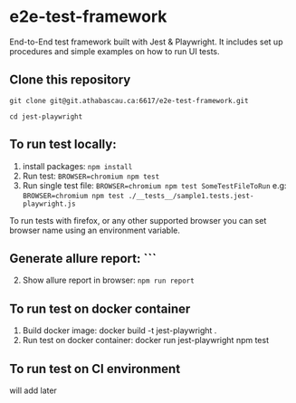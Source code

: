 # e2e-test-framework
End-to-End test framework built with Jest & Playwright. It includes set up procedures and simple examples on how to run UI tests.

## Clone this repository
```git clone git@git.athabascau.ca:6617/e2e-test-framework.git```

```cd jest-playwright```

## To run test locally:

1. install packages: ```npm install```
2. Run test: ```BROWSER=chromium npm test```
3. Run single test file: ```BROWSER=chromium npm test SomeTestFileToRun``` e.g: ```BROWSER=chromium npm test ./__tests__/sample1.tests.jest-playwright.js```

To run tests with firefox, or any other supported browser you can set browser name using an environment variable.

## Generate allure report: ```
2. Show allure report in browser: ```npm run report```


## To run test on docker container

1. Build docker image: docker build -t jest-playwright .
2. Run test on docker container: docker run jest-playwright npm test

## To run test on CI environment

will add later
